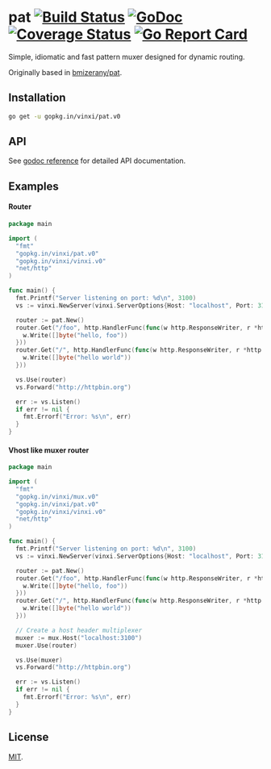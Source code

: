 # pat [![Build Status](https://travis-ci.org/vinxi/pat.png)](https://travis-ci.org/vinxi/pat) [![GoDoc](https://godoc.org/github.com/vinxi/pat?status.svg)](https://godoc.org/github.com/vinxi/pat) [![Coverage Status](https://coveralls.io/repos/github/vinxi/pat/badge.svg?branch=master)](https://coveralls.io/github/vinxi/pat?branch=master) [![Go Report Card](https://goreportcard.com/badge/github.com/vinxi/pat)](https://goreportcard.com/report/github.com/vinxi/pat)

Simple, idiomatic and fast pattern muxer designed for dynamic routing.

Originally based in [bmizerany/pat](https://github.com/bmizerany/pat).

## Installation

```bash
go get -u gopkg.in/vinxi/pat.v0
```

## API

See [godoc reference](https://godoc.org/github.com/vinxi/pat) for detailed API documentation.

## Examples

#### Router 

```go
package main

import (
  "fmt"
  "gopkg.in/vinxi/pat.v0"
  "gopkg.in/vinxi/vinxi.v0"
  "net/http"
)

func main() {
  fmt.Printf("Server listening on port: %d\n", 3100)
  vs := vinxi.NewServer(vinxi.ServerOptions{Host: "localhost", Port: 3100})

  router := pat.New()
  router.Get("/foo", http.HandlerFunc(func(w http.ResponseWriter, r *http.Request) {
    w.Write([]byte("hello, foo"))
  }))
  router.Get("/", http.HandlerFunc(func(w http.ResponseWriter, r *http.Request) {
    w.Write([]byte("hello world"))
  }))

  vs.Use(router)
  vs.Forward("http://httpbin.org")

  err := vs.Listen()
  if err != nil {
    fmt.Errorf("Error: %s\n", err)
  }
}
```

#### Vhost like muxer router 

```go
package main

import (
  "fmt"
  "gopkg.in/vinxi/mux.v0"
  "gopkg.in/vinxi/pat.v0"
  "gopkg.in/vinxi/vinxi.v0"
  "net/http"
)

func main() {
  fmt.Printf("Server listening on port: %d\n", 3100)
  vs := vinxi.NewServer(vinxi.ServerOptions{Host: "localhost", Port: 3100})

  router := pat.New()
  router.Get("/foo", http.HandlerFunc(func(w http.ResponseWriter, r *http.Request) {
    w.Write([]byte("hello, foo"))
  }))
  router.Get("/", http.HandlerFunc(func(w http.ResponseWriter, r *http.Request) {
    w.Write([]byte("hello world"))
  }))

  // Create a host header multiplexer
  muxer := mux.Host("localhost:3100")
  muxer.Use(router)

  vs.Use(muxer)
  vs.Forward("http://httpbin.org")

  err := vs.Listen()
  if err != nil {
    fmt.Errorf("Error: %s\n", err)
  }
}

```

## License

[MIT](https://opensource.org/licenses/MIT).
